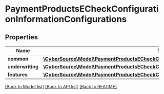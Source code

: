 # PaymentProductsECheckConfigurationInformationConfigurations

## Properties
Name | Type | Description | Notes
------------ | ------------- | ------------- | -------------
**common** | [**\CyberSource\Model\PaymentProductsECheckConfigurationInformationConfigurationsCommon**](PaymentProductsECheckConfigurationInformationConfigurationsCommon.md) |  | [optional] 
**underwriting** | [**\CyberSource\Model\PaymentProductsECheckConfigurationInformationConfigurationsUnderwriting**](PaymentProductsECheckConfigurationInformationConfigurationsUnderwriting.md) |  | [optional] 
**features** | [**\CyberSource\Model\PaymentProductsECheckConfigurationInformationConfigurationsFeatures**](PaymentProductsECheckConfigurationInformationConfigurationsFeatures.md) |  | [optional] 

[[Back to Model list]](../README.md#documentation-for-models) [[Back to API list]](../README.md#documentation-for-api-endpoints) [[Back to README]](../README.md)


